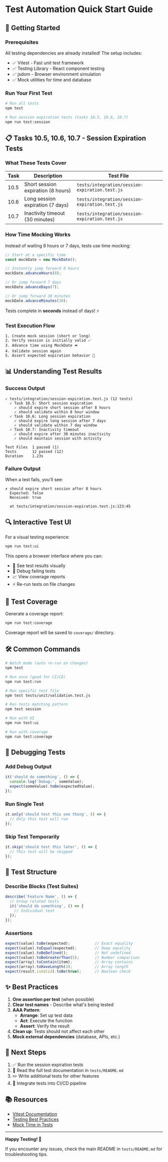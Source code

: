 # Test Automation Quick Start Guide

## 🚀 Getting Started

### Prerequisites
All testing dependencies are already installed! The setup includes:
- ✅ Vitest - Fast unit test framework
- ✅ Testing Library - React component testing
- ✅ jsdom - Browser environment simulation
- ✅ Mock utilities for time and database

### Run Your First Test

```bash
# Run all tests
npm test

# Run session expiration tests (tasks 10.5, 10.6, 10.7)
npm run test:session
```

## 📋 Tasks 10.5, 10.6, 10.7 - Session Expiration Tests

### What These Tests Cover

| Task | Description | Test File |
|------|-------------|-----------|
| 10.5 | Short session expiration (8 hours) | `tests/integration/session-expiration.test.js` |
| 10.6 | Long session expiration (7 days) | `tests/integration/session-expiration.test.js` |
| 10.7 | Inactivity timeout (30 minutes) | `tests/integration/session-expiration.test.js` |

### How Time Mocking Works

Instead of waiting 8 hours or 7 days, tests use time mocking:

```javascript
// Start at a specific time
const mockDate = new MockDate();

// Instantly jump forward 8 hours
mockDate.advanceHours(8);

// Or jump forward 7 days
mockDate.advanceDays(7);

// Or jump forward 30 minutes
mockDate.advanceMinutes(30);
```

Tests complete in **seconds** instead of days! ⚡

### Test Execution Flow

```
1. Create mock session (short or long)
2. Verify session is initially valid ✅
3. Advance time using MockDate ⏩
4. Validate session again
5. Assert expected expiration behavior 🎯
```

## 📊 Understanding Test Results

### Success Output
```
✓ tests/integration/session-expiration.test.js (12 tests)
  ✓ Task 10.5: Short session expiration
    ✓ should expire short session after 8 hours
    ✓ should validate within 8 hour window
  ✓ Task 10.6: Long session expiration
    ✓ should expire long session after 7 days
    ✓ should validate within 7 day window
  ✓ Task 10.7: Inactivity timeout
    ✓ should expire after 30 minutes inactivity
    ✓ should maintain session with activity

Test Files  1 passed (1)
Tests       12 passed (12)
Duration    1.23s
```

### Failure Output
When a test fails, you'll see:
```
✗ should expire short session after 8 hours
  Expected: false
  Received: true
  
  at tests/integration/session-expiration.test.js:123:45
```

## 🔍 Interactive Test UI

For a visual testing experience:

```bash
npm run test:ui
```

This opens a browser interface where you can:
- 👀 See test results visually
- 🐛 Debug failing tests
- 📈 View coverage reports
- ⚡ Re-run tests on file changes

## 🎯 Test Coverage

Generate a coverage report:

```bash
npm run test:coverage
```

Coverage report will be saved to `coverage/` directory.

## 🛠️ Common Commands

```bash
# Watch mode (auto re-run on changes)
npm test

# Run once (good for CI/CD)
npm run test:run

# Run specific test file
npm test tests/unit/validation.test.js

# Run tests matching pattern
npm test session

# Run with UI
npm run test:ui

# Run with coverage
npm run test:coverage
```

## 🐛 Debugging Tests

### Add Debug Output
```javascript
it('should do something', () => {
  console.log('Debug:', someValue);
  expect(someValue).toBe(expectedValue);
});
```

### Run Single Test
```javascript
it.only('should test this one thing', () => {
  // Only this test will run
});
```

### Skip Test Temporarily
```javascript
it.skip('should test this later', () => {
  // This test will be skipped
});
```

## 📝 Test Structure

### Describe Blocks (Test Suites)
```javascript
describe('Feature Name', () => {
  // Group related tests
  it('should do something', () => {
    // Individual test
  });
});
```

### Assertions
```javascript
expect(value).toBe(expected);           // Exact equality
expect(value).toEqual(expected);        // Deep equality
expect(value).toBeDefined();            // Not undefined
expect(value).toBeGreaterThan(5);       // Number comparison
expect(array).toContain(item);          // Array contains
expect(array).toHaveLength(3);          // Array length
expect(result.isValid).toBe(true);      // Boolean check
```

## ✨ Best Practices

1. **One assertion per test** (when possible)
2. **Clear test names** - Describe what's being tested
3. **AAA Pattern**:
   - **Arrange**: Set up test data
   - **Act**: Execute the function
   - **Assert**: Verify the result
4. **Clean up**: Tests should not affect each other
5. **Mock external dependencies** (database, APIs, etc.)

## 🔗 Next Steps

1. ✅ Run the session expiration tests
2. 📖 Read the full test documentation in `tests/README.md`
3. ✏️ Write additional tests for other features
4. 🔄 Integrate tests into CI/CD pipeline

## 📚 Resources

- [Vitest Documentation](https://vitest.dev/)
- [Testing Best Practices](https://testingjavascript.com/)
- [Mock Time in Tests](https://vitest.dev/guide/mocking.html#timers)

---

**Happy Testing! 🎉**

If you encounter any issues, check the main README in `tests/README.md` for troubleshooting tips.

